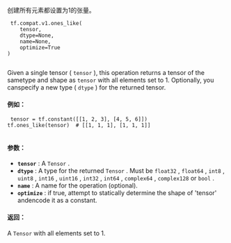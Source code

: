 创建所有元素都设置为1的张量。

```
 tf.compat.v1.ones_like(
    tensor,
    dtype=None,
    name=None,
    optimize=True
)
 
```

Given a single tensor ( `tensor` ), this operation returns a tensor of the sametype and shape as  `tensor`  with all elements set to 1. Optionally, you canspecify a new type ( `dtype` ) for the returned tensor.

#### 例如：


```
 tensor = tf.constant([[1, 2, 3], [4, 5, 6]])
tf.ones_like(tensor)  # [[1, 1, 1], [1, 1, 1]]
 
```

#### 参数：
- **`tensor`** : A  `Tensor` .
- **`dtype`** : A type for the returned  `Tensor` . Must be  `float32` ,  `float64` , `int8` ,  `uint8` ,  `int16` ,  `uint16` ,  `int32` ,  `int64` ,  `complex64` , `complex128`  or  `bool` .
- **`name`** : A name for the operation (optional).
- **`optimize`** : if true, attempt to statically determine the shape of 'tensor' andencode it as a constant.


#### 返回：
A  `Tensor`  with all elements set to 1.

